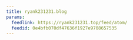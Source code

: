 ```yaml
---
title: ryank231231.blog
params:
  feedlink: https://ryank231231.top/feed/atom/
  feedid: 0e4bfb070df47636f1927e9708657535
---
```


